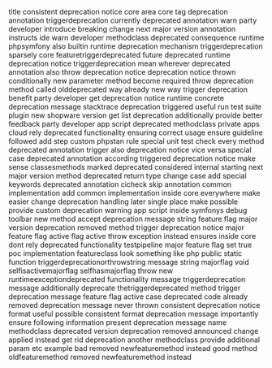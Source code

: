 title consistent deprecation notice core area core tag deprecation annotation triggerdeprecation currently deprecated annotation warn party developer introduce breaking change next major version annotation instructs ide warn developer methodclass deprecated consequence runtime phpsymfony also builtin runtime deprecation mechanism triggerdeprecation sparsely core featuretriggerdeprecated future deprecated runtime deprecation notice triggerdeprecation mean wherever deprecated annotation also throw deprecation notice deprecation notice thrown conditionally new parameter method become required throw deprecation method called olddeprecated way already new way trigger deprecation benefit party developer get deprecation notice runtime concrete deprecation message stacktrace deprecation triggered useful run test suite plugin new shopware version get list deprecation additionally provide better feedback party developer app script deprecated methodclass private apps cloud rely deprecated functionality ensuring correct usage ensure guideline followed add step custom phpstan rule special unit test check every method deprecated annotation trigger also deprecation notice vice versa special case deprecated annotation according triggered deprecation notice make sense classesmethods marked deprecated considered internal starting next major version method deprecated return type change case add special keywords deprecated annotation cicheck skip annotation common implementation add common implementation inside core everywhere make easier change deprecation handling later single place make possible provide custom deprecation warning app script inside symfonys debug toolbar new method accept deprecation message string feature flag major version deprecation removed method trigger deprecation notice major feature flag active flag active throw exception instead ensures inside core dont rely deprecated functionality testpipeline major feature flag set true poc implementation featureclass look something like php public static function triggerdeprecationorthrowstring message string majorflag void selfisactivemajorflag selfhasmajorflag throw new runtimeexceptiondeprecated functionality message triggerdeprecation message additionally deprecate thetriggerdeprecated method trigger deprecation message feature flag active case deprecated code already removed deprecation message never thrown consistent deprecation notice format useful possible consistent format deprecation message importantly ensure following information present deprecation message name methodclass deprecated version deprecation removed announced change applied instead get rid deprecation another methodclass provide additional param etc example bad removed newfeaturemethod instead good method oldfeaturemethod removed newfeaturemethod instead